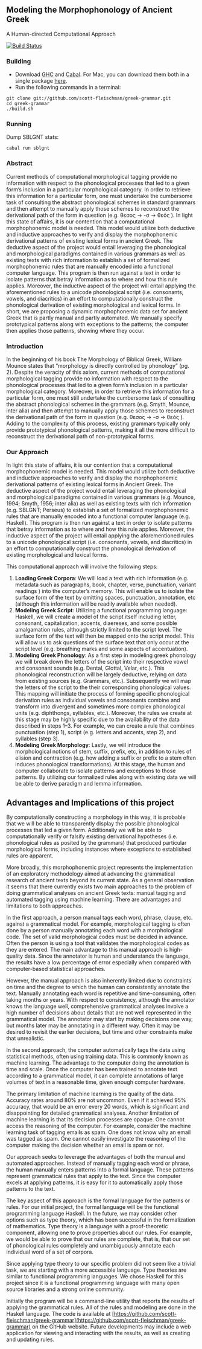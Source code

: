 ## Modeling the Morphophonology of Ancient Greek
A Human-directed Computational Approach

[![Build Status](https://travis-ci.org/scott-fleischman/greek-grammar.svg?branch=master)](https://travis-ci.org/scott-fleischman/greek-grammar)

### Building
- Download [GHC](https://www.haskell.org/ghc/) and [Cabal](https://www.haskell.org/cabal/). For Mac, you can download them both in a single package [here](http://ghcformacosx.github.io/).
- Run the following commands in a terminal:
```Shell
git clone git://github.com/scott-fleischman/greek-grammar.git
cd greek-grammar
./build.sh
```

### Running
Dump SBLGNT stats:
```Shell
cabal run sblgnt
```

### Abstract
Current methods of computational morphological tagging provide no information with respect to the phonological processes that led to a given form’s inclusion in a particular morphological category. In order to retrieve this information for a particular form, one must undertake the cumbersome task of consulting the abstract phonological schemes in standard grammars and then attempt to manually apply those schemes to reconstruct the derivational path of the form in question (e.g. θεσος → -σ → θεός ). In light this state of affairs, it is our contention that a computational morphophonemic model is needed. This model would utilize both deductive and inductive approaches to verify and display the morphophonemic derivational patterns of existing lexical forms in ancient Greek. The deductive aspect of the project would entail leveraging the phonological and morphological paradigms contained in various grammars as well as existing texts with rich information to establish a set of formalized morphophonemic rules that are manually encoded into a functional computer language. This program is then run against a text in order to isolate patterns that betray information as to where and how this rule applies. Moreover, the inductive aspect of the project will entail applying the aforementioned rules to a unicode phonological script (i.e. consonants, vowels, and diacritics) in an effort to computationally construct the phonological derivation of existing morphological and lexical forms. In short, we are proposing a dynamic morphophonemic data set for ancient Greek that is partly manual and partly automated. We manually specify prototypical patterns along with exceptions to the patterns; the computer then applies those patterns, showing where they occur.

### Introduction
In the beginning of his book The Morphology of Biblical Greek, William Mounce states that “morphology is directly controlled by phonology” (pg. 2). Despite the veracity of this axiom, current methods of computational morphological tagging provide no information with respect to the phonological processes that led to a given form’s inclusion in a particular morphological category. Moreover, in order to retrieve this information for a particular form, one must still undertake the cumbersome task of consulting the abstract phonological schemes in the grammars (e.g. Smyth, Mounce, inter alia) and then attempt to manually apply those schemes to reconstruct the derivational path of the form in question (e.g. θεσος → -σ → θεός ). Adding to the complexity of this process, existing grammars typically only provide prototypical phonological patterns, making it all the more difficult to reconstruct the derivational path of non-prototypical forms.

### Our Approach
In light this state of affairs, it is our contention that a computational morphophonemic model is needed. This model would utilize both deductive and inductive approaches to verify and display the morphophonemic derivational patterns of existing lexical forms in Ancient Greek. The deductive aspect of the project would entail leveraging the phonological and morphological paradigms contained in various grammars (e.g. Mounce, 1994; Smyth, 1956; inter alia) as well as existing texts with rich information (e.g. SBLGNT; Perseus) to establish a set of formalized morphophonemic rules that are manually encoded into a functional computer language (e.g. Haskell). This program is then run against a text in order to isolate patterns that betray information as to where and how this rule applies. Moreover, the inductive aspect of the project will entail applying the aforementioned rules to a unicode phonological script (i.e. consonants, vowels, and diacritics) in an effort to computationally construct the phonological derivation of existing  morphological and lexical forms. 

This computational approach will involve the following steps:

1. **Loading Greek Corpora**: We will load a text with rich information (e.g. metadata such as paragraphs, book, chapter, verse, punctuation, variant readings ) into the computer’s memory.  This will enable us to isolate the surface form of the text by omitting spaces, punctuation, annotation, etc (although this information will be readily available when needed).
1. **Modeling Greek Script**: Utilizing a functional programming language: Haskell, we will create a model of the script itself including letter, consonant, capitalization, accents, diaereses, and some possible amalgamation rules, although strictly limited to the script level. The surface form of the text will then be mapped onto the script model. This will allow us to ask questions of the surface text that only occur at the script level (e.g. breathing marks and some aspects of accentuation). 
1. **Modeling Greek Phonology**: As a first step in modeling greek phonology we will break down the letters of the script into their respective vowel and consonant sounds (e.g. Dental, Glottal, Velar, etc.). This phonological reconstruction will be largely deductive, relying on data from existing sources (e.g. Grammars, etc.). Subsequently we will map the letters of the script to the their corresponding  phonological values. This mapping will initiate the process of forming specific phonological derivation rules as individual vowels and consonants combine and transform into divergent and sometimes more complex phonological units (e.g. diphthongs, syllables, etc.). Moreover, the rules we create at this stage may be highly specific due to the availability of the data described in steps 1–3. For example, we can create a rule that combines punctuation (step 1), script (e.g. letters and accents, step 2), and syllables (step 3).
1. **Modeling Greek Morphology**: Lastly, we will introduce the morphological notions of stem, suffix, prefix, etc, in addition to rules of elision and contraction (e.g. how adding a suffix or prefix to a stem often induces phonological transformations). At this stage, the human and computer collaborate to isolate patterns and exceptions to those patterns. By utilizing our formalized rules along with existing data we will be able to derive paradigm and lemma information.

## Advantages and Implications of this project
By computationally constructing a morphology in this way, it is probable that we will be able to transparently display the possible phonological processes that led a given form. Additionally we will be able to computationally verify or falsify existing derivational hypotheses (i.e. phonological rules as posited by the grammars) that produced particular morphological forms, including instances where exceptions to established rules are apparent. 

More broadly, this morphophonemic project represents the implementation of an exploratory methodology aimed at advancing the grammatical research of ancient texts beyond its current state. As a general observation it seems that there currently exists two main approaches to the problem of doing grammatical analyses on ancient Greek texts: manual tagging and automated tagging using machine learning. There are advantages and limitations to both approaches.

In the first approach, a person manual tags each word, phrase, clause, etc. against a grammatical model. For example, morphological tagging is often done by a person manually annotating each word with a morphological code. The set of valid morphological codes must be decided in advance. Often the person is using a tool that validates the morphological codes as they are entered. The main advantage to this manual approach is high-quality data. Since the annotator is human and understands the language, the results have a low percentage of error especially when compared with computer-based statistical approaches.

However, the manual approach is also inherently limited due to constraints on time and the degree to which the human can consistently annotate the text. Manually annotating each word is repetitive and time-consuming, often taking months or years. With respect to consistency, although the annotator knows the language well, comprehensive grammatical analyses involve a high number of decisions about details that are not well represented in the grammatical model. The annotator may start by making decisions one way, but months later may be annotating in a different way. Often it may be desired to revisit the earlier decisions, but time and other constraints make that unrealistic.

In the second approach, the computer automatically tags the data using statistical methods, often using training data. This is commonly known as machine learning. The advantage to the computer doing the annotation is time and scale. Once the computer has been trained to annotate text according to a grammatical model, it can complete annotations of large volumes of text in a reasonable time, given enough computer hardware.

The primary limitation of machine learning is the quality of the data. Accuracy rates around 80% are not uncommon. Even if it achieved 95% accuracy, that would be an error every 20 words, which is significant and disappointing for detailed grammatical analyses. Another limitation of machine learning is that its decision processes are opaque. One cannot access the reasoning of the computer. For example, consider the machine learning task of tagging emails as spam. One does not know why an email was tagged as spam. One cannot easily investigate the reasoning of the computer making the decision whether an email is spam or not.

Our approach seeks to leverage the advantages of both the manual and automated approaches. Instead of manually tagging each word or phrase, the human manually enters patterns into a formal language. These patterns represent grammatical rules that apply to the text. Since the computer excels at applying patterns, it is easy for it to automatically apply those patterns to the text.

The key aspect of this approach is the formal language for the patterns or rules. For our initial project, the formal language will be the functional programming language Haskell. In the future, we may consider other options such as type theory, which has been successful in the formalization of mathematics. Type theory is a language with a proof-theoretic component, allowing one to prove properties about our rules. For example, we would be able to prove that our rules are complete, that is, that our set of phonological rules completely and unambiguously annotate each individual word of a set of corpora.

Since applying type theory to our specific problem did not seem like a trivial task, we are starting with a more accessible language. Type theories are similar to functional programming languages. We chose Haskell for this project since it is a functional programming language with many open source libraries and a strong online community.

Initially the program will be a command-line utility that reports the results of applying the grammatical rules. All of the rules and modeling are done in the Haskell language. The code is available at [https://github.com/scott-fleischman/greek-grammar](https://github.com/scott-fleischman/greek-grammar) on the GitHub website. Future developments may include a web application for viewing and interacting with the results, as well as creating and updating rules.
